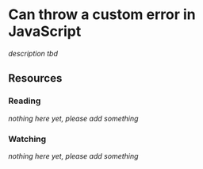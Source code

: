 # Can throw a custom error in JavaScript

_description tbd_

## Resources

### Reading

_nothing here yet, please add something_

### Watching

_nothing here yet, please add something_
